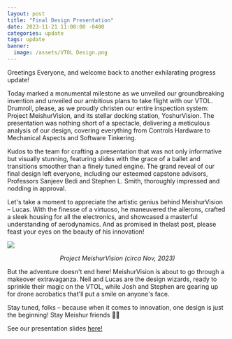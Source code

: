 ```yaml
---
layout: post
title: "Final Design Presentation"
date: 2023-11-21 11:00:00 -0400
categories: update
tags: update
banner:
  image: /assets/VTOL Design.png
---
```

Greetings Everyone, and welcome back to another exhilarating progress update!

Today marked a monumental milestone as we unveiled our groundbreaking invention and unveiled our ambitious plans to take flight with our VTOL. Drumroll, please, as we proudly christen our entire inspection system: Project MeishurVision, and its stellar docking station, YoshurVision. The presentation was nothing short of a spectacle, delivering a meticulous analysis of our design, covering everything from Controls Hardware to Mechanical Aspects and Software Tinkering.

Kudos to the team for crafting a presentation that was not only informative but visually stunning, featuring slides with the grace of a ballet and transitions smoother than a finely tuned engine. The grand reveal of our final design left everyone, including our esteemed capstone advisors, Professors Sanjeev Bedi and Stephen L. Smith, thoroughly impressed and nodding in approval.

Let's take a moment to appreciate the artistic genius behind MeishurVision – Lucas. With the finesse of a virtuoso, he maneuvered the ailerons, crafted a sleek housing for all the electronics, and showcased a masterful understanding of aerodynamics. And as promised in thelast post, please feast your eyes on the beauty of his innovation!

<img src="/assets/VTOL Desig Coupled.png" />

<p class="center">Project MeishurVision (circa Nov, 2023)</p>

But the adventure doesn't end here! MeishurVision is about to go through a makeover extravaganza. Neil and Lucas are the design wizards, ready to sprinkle their magic on the VTOL, while Josh and Stephen are gearing up for drone acrobatics that'll put a smile on anyone's face.

Stay tuned, folks – because when it comes to innovation, one design is just the beginning! Stay Meishur friends 🚁✨



See our presentation slides <a href="https://uofwaterloo-my.sharepoint.com/:p:/g/personal/n24ferna_uwaterloo_ca/Ef9njwBzWZtJm3EsfDMtSMMBJa08Cwo_FU4yb70cux2FOg?e=iqb30z">here!</a>

<!-- <iframe src="https://uofwaterloo-my.sharepoint.com/:p:/g/personal/n24ferna_uwaterloo_ca/Ef9njwBzWZtJm3EsfDMtSMMBJa08Cwo_FU4yb70cux2FOg?e=iqb30z" width="500px" height="400px" frameborder="0">This is an embedded <a target="_blank" href="https://office.com">Microsoft Office</a> presentation, powered by <a target="_blank" href="https://office.com/webapps">Office</a>.</iframe> -->

<style>
img {
  display: block;
  margin-left: auto;
  margin-right: auto;
}
.center {
  text-align: center;
  font-style: italic;
}
</style>
